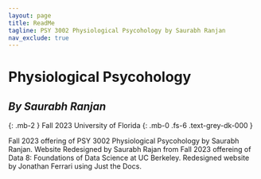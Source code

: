 ```yaml
---
layout: page
title: ReadMe
tagline: PSY 3002 Physiological Psycohology by Saurabh Ranjan
nav_exclude: true
---
```


# Physiological Psycohology
## _By Saurabh Ranjan_
{: .mb-2 }
Fall 2023 University of Florida
{: .mb-0 .fs-6 .text-grey-dk-000 }

Fall 2023 offering of PSY 3002 Physiological Psycohology by Saurabh Ranjan. Website Redesigned by Saurabh Rajan from Fall 2023 offereing of Data 8: Foundations of Data Science at UC Berkeley. Redesigned website by Jonathan Ferrari using Just the Docs.
